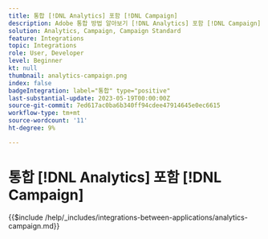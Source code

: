 ```yaml
---
title: 통합 [!DNL Analytics] 포함 [!DNL Campaign]
description: Adobe 통합 방법 알아보기 [!DNL Analytics] 포함 [!DNL Campaign].
solution: Analytics, Campaign, Campaign Standard
feature: Integrations
topic: Integrations
role: User, Developer
level: Beginner
kt: null
thumbnail: analytics-campaign.png
index: false
badgeIntegration: label="통합" type="positive"
last-substantial-update: 2023-05-19T00:00:00Z
source-git-commit: 7ed617ac0ba6b340ff94cdee47914645e0ec6615
workflow-type: tm+mt
source-wordcount: '11'
ht-degree: 9%

---
```



# 통합 [!DNL Analytics] 포함 [!DNL Campaign]

{{$include /help/_includes/integrations-between-applications/analytics-campaign.md}}
